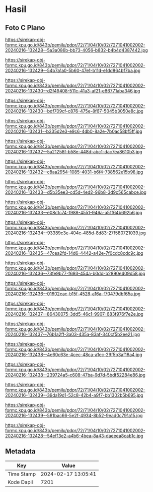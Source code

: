# Hasil

## Foto C Plano

https://sirekap-obj-formc.kpu.go.id/843b/pemilu/pdpr/72/71/04/10/02/7271041002002-20240216-132428--5a3a086b-bb73-4056-b832-b4b4d4387442.jpg

https://sirekap-obj-formc.kpu.go.id/843b/pemilu/pdpr/72/71/04/10/02/7271041002002-20240216-132429--54b7a1a0-5b60-47e1-b11d-e1dd864bf7ba.jpg

https://sirekap-obj-formc.kpu.go.id/843b/pemilu/pdpr/72/71/04/10/02/7271041002002-20240216-132430--d2f49408-511c-41a3-af21-e86771aba346.jpg

https://sirekap-obj-formc.kpu.go.id/843b/pemilu/pdpr/72/71/04/10/02/7271041002002-20240216-132430--bdf709cf-c876-475e-8f67-5045b3050e8c.jpg

https://sirekap-obj-formc.kpu.go.id/843b/pemilu/pdpr/72/71/04/10/02/7271041002002-20240216-132431--b335d2e3-e9c6-4db0-8a2e-7b0ac58bf5ff.jpg

https://sirekap-obj-formc.kpu.go.id/843b/pemilu/pdpr/72/71/04/10/02/7271041002002-20240216-132432--5a21258f-b58e-448d-abc1-dac7ea8610b3.jpg

https://sirekap-obj-formc.kpu.go.id/843b/pemilu/pdpr/72/71/04/10/02/7271041002002-20240216-132432--c8aa2954-1085-4031-b6f4-738562e15b98.jpg

https://sirekap-obj-formc.kpu.go.id/843b/pemilu/pdpr/72/71/04/10/02/7271041002002-20240216-132433--d5b35ee3-cd5d-4ed2-96b8-3d9c565cabce.jpg

https://sirekap-obj-formc.kpu.go.id/843b/pemilu/pdpr/72/71/04/10/02/7271041002002-20240216-132433--e08c1c74-f988-4551-946a-a51f64b692b6.jpg

https://sirekap-obj-formc.kpu.go.id/843b/pemilu/pdpr/72/71/04/10/02/7271041002002-20240216-132434--93389c3e-404c-485d-8d83-27f580721039.jpg

https://sirekap-obj-formc.kpu.go.id/843b/pemilu/pdpr/72/71/04/10/02/7271041002002-20240216-132435--47cea2fd-14d6-4442-a42e-7f0cdc8cdc9c.jpg

https://sirekap-obj-formc.kpu.go.id/843b/pemilu/pdpr/72/71/04/10/02/7271041002002-20240216-132436--73fe9b77-f693-454a-b0dd-b2890e409d58.jpg

https://sirekap-obj-formc.kpu.go.id/843b/pemilu/pdpr/72/71/04/10/02/7271041002002-20240216-132436--01602eac-b15f-4528-a16a-f70479dbf65a.jpg

https://sirekap-obj-formc.kpu.go.id/843b/pemilu/pdpr/72/71/04/10/02/7271041002002-20240216-132437--86430075-3dd5-46c1-9907-683f976f7e2e.jpg

https://sirekap-obj-formc.kpu.go.id/843b/pemilu/pdpr/72/71/04/10/02/7271041002002-20240216-132437--76b1a2ff-3a03-435a-83af-340cf5b2ee21.jpg

https://sirekap-obj-formc.kpu.go.id/843b/pemilu/pdpr/72/71/04/10/02/7271041002002-20240216-132438--4e60c63e-4cec-48ca-a1ec-29f5b3af18a4.jpg

https://sirekap-obj-formc.kpu.go.id/843b/pemilu/pdpr/72/71/04/10/02/7271041002002-20240216-132438--239724a5-c608-47ba-9d7d-5bdf52284e86.jpg

https://sirekap-obj-formc.kpu.go.id/843b/pemilu/pdpr/72/71/04/10/02/7271041002002-20240216-132439--39da19d1-52c8-42b4-a9f7-bb1302b5b695.jpg

https://sirekap-obj-formc.kpu.go.id/843b/pemilu/pdpr/72/71/04/10/02/7271041002002-20240216-132439--581bac66-5e2f-4934-8b52-9ead0c791a15.jpg

https://sirekap-obj-formc.kpu.go.id/843b/pemilu/pdpr/72/71/04/10/02/7271041002002-20240216-132428--54ef13e2-a4b6-4bea-8a43-daeeea8cab1c.jpg


## Metadata

| Key        | Value               |
| ---------- | ------------------- |
| Time Stamp | 2024-02-17 13:05:41 |
| Kode Dapil | 7201                |



